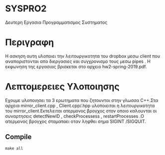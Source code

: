 # SYSPRO2
Δευτερη Εργασια Προγραμματισμος Συστηματος

# Περιγραφη

Η ασκηση αυτη υλοποιει την λειτουργικοτητα του dropbox μεσω client που αναπαριστονται απο
διεργασιες και συγχρονισμο τους μεσω pipes . Η εκφωνηση της εργασιας βρισκεται στο αρχειο hw2-spring-2019.pdf.

# Λεπτομερειες Υλοποιησης

Εχουμε υλοποιησει τα 3 ερωτηματα που ζητουνται στην γλωσσα C++.Στα αρχεια mirror_client.cpp , Client.cpp/.hpp υλοποιειται η λειτουργικοτητα του mirror_client.Εκτελειται ατερμονος βρογχος στον οποιο καλουνται οι συναρτησεις detectNewID , checkProcessess , restartProcesses .Ο ατερμονος βρογχος σταματαει οταν ληφθει σημα SIGINT /SIGQUIT.

## Compile

    make all
